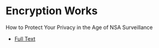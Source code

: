 # Encryption Works

How to Protect Your Privacy in the Age of NSA Surveillance

* [Full Text](encryption_works.md)
